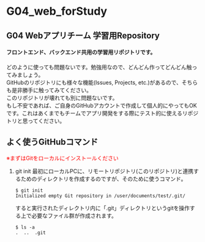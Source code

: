 # G04_web_forStudy

## G04 Webアプリチーム 学習用Repository
#### フロントエンド、バックエンド共用の学習用リポジトリです。  
どのように使っても問題ないです。勉強用なので、どんどん作ってどんどん触ってみましょう。  
GitHubのリポジトリにも様々な機能(Issues, Projects, etc.)があるので、そちらも是非勝手に触ってみてください。  
このリポジトリが壊れても別に問題ないです。  
もし不安であれば、ご自身のGitHubアカウントで作成して個人的にやってもOKです。これはあくまでもチームでアプリ開発をする際にテスト的に使えるリポジトリと思ってください。  

## よく使うGitHubコマンド
<font color="Red">※まずはGitをローカルにインストールください</font>

1.  git init
    最初にローカルPCに、リモートリポジトリ(このリポジトリ)と連携するためのディレクトリを作成するのですが、そのために使うコマンド。
    ```git:git init  
    $ git init
    Initialized empty Git repository in /user/documents/test/.git/
    ```
    すると実行されたディレクトリ内に「.git」ディレクトリというgitを操作する上で必要なファイル群が作成されます。
    ```git:
    $ ls -a
    .  ..  .git
    ```
    
